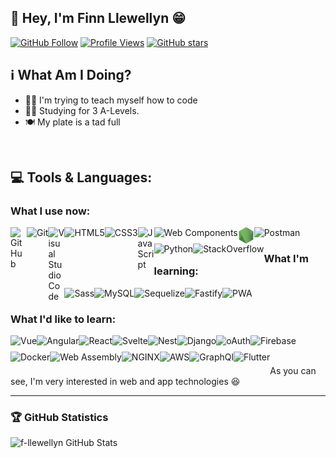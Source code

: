 ## 👋 Hey, I'm Finn Llewellyn 😁

<!-- [![GitHub Website](https://img.shields.io/website?down_color=FC0000&down_message=Offline (for now)&label=f-llewellyn.github.io&style=for-the-badge&up_color=24FF00&up_message=Online&url=https%3A%2F%2Ff-llewellyn.github.io)](https://f-llewellyn.github.io) -->
[![GitHub Follow](https://img.shields.io/github/followers/f-llewellyn?color=7B16FF&label=GitHub%20Followers&logo=github&logoColor=7B16FF)](https://github.com/f-llewellyn?tab=followers)
[![Profile Views](https://komarev.com/ghpvc/?username=f-llewellyn)](https://github.com/f-llewellyn)
[![GitHub stars](https://img.shields.io/github/stars/f-llewellyn)](https://github.com/f-llewellyn)
<!-- [![Telegram Channel](https://img.shields.io/badge/f-llewellyn%20Channel-Join-26A5E4?style=for-the-badge&logo=telegram)](https://t.me/f-llewellyn_Channel) -->

## ℹ What Am I Doing?

  - 👨‍💻 I'm trying to teach myself how to code
  - 👨‍🎓 Studying for 3 A-Levels.
  - 🍽 My plate is a tad full

<br />

## 💻 Tools & Languages:
### What I use now:
  [<img align="left" alt="GitHub" width="26px" src="https://cdn.svgporn.com/logos/github-icon.svg" />][GitHub]
  <img align="left" alt="Git" height="26px" src="https://cdn.svgporn.com/logos/git-icon.svg"/>
  [<img align="left" alt="Visual Studio Code" width="26px" src="https://cdn.svgporn.com/logos/visual-studio-code.svg" />][VSCode]
  <img align="left" alt="HTML5" height="26px" src="https://cdn.svgporn.com/logos/html-5.svg"/>
  <img align="left" alt="CSS3" height="26px" src="https://cdn.svgporn.com/logos/css-3.svg"/>
  [<img align="left" alt="JavaScript" width="26px" src="http://3con14.biz/code/_data/js/intro/js-logo.png" />][JS]
  <img align="left" alt="Web Components" height="26px" src="https://cdn.svgporn.com/logos/webcomponents.svg"/>
  [<img align="left" alt="Node.js" width="26px" src="https://raw.githubusercontent.com/github/explore/80688e429a7d4ef2fca1e82350fe8e3517d3494d/topics/nodejs/nodejs.png" />][NodeJS]
  <img align="left" alt="Postman" height="26px" src="https://cdn.svgporn.com/logos/postman-icon.svg"/>
    <img align="left" alt="Python" height="26px" src="https://cdn.svgporn.com/logos/python.svg"/>
  <img align="left" alt="StackOverflow" height="26px" src="https://cdn.svgporn.com/logos/stackoverflow-icon.svg"/>

<br />

### What I'm learning:
 <img align="left" alt="Sass" height="26px" src="https://cdn.svgporn.com/logos/sass.svg"/>
 <img align="left" alt="MySQL" height="26px" src="https://cdn.svgporn.com/logos/mysql.svg"/>
 <img align="left" alt="Sequelize" height="26px" src="https://cdn.svgporn.com/logos/sequelize.svg"/>
 <img align="left" alt="Fastify" height="26px" src="https://cdn.svgporn.com/logos/fastify-icon.svg"/>
 <img align="left" alt="PWA" height="26px" src="https://cdn.svgporn.com/logos/pwa.svg"/>

<br />

### What I'd like to learn:
  <img align="left" alt="Vue" height="26px" src="https://cdn.svgporn.com/logos/vue.svg"/>
  <img align="left" alt="Angular" height="26px" src="https://cdn.svgporn.com/logos/angular-icon.svg"/>
  <img align="left" alt="React" height="26px" src="https://cdn.svgporn.com/logos/react.svg"/>
  <img align="left" alt="Svelte" height="26px" src="https://cdn.svgporn.com/logos/svelte-icon.svg"/>
  <img align="left" alt="Nest" height="26px" src="https://cdn.svgporn.com/logos/nestjs.svg"/>
  <img align="left" alt="Django" height="26px" src="https://cdn.svgporn.com/logos/django-icon.svg"/>
  <img align="left" alt="oAuth" height="26px" src="https://cdn.svgporn.com/logos/oauth.svg"/>
  <img align="left" alt="Firebase" height="26px" src="https://cdn.svgporn.com/logos/firebase.svg"/>
  <img align="left" alt="Docker" height="26px" src="https://cdn.svgporn.com/logos/docker-icon.svg"/>
  <img align="left" alt="Web Assembly" height="26px" src="https://cdn.svgporn.com/logos/webassembly.svg"/>
  <img align="left" alt="NGINX" height="26px" src="https://cdn.svgporn.com/logos/nginx.svg"/>
  <img align="left" alt="AWS" height="26px" src="https://cdn.svgporn.com/logos/aws.svg"/>
  <img align="left" alt="GraphQl" height="26px" src="https://cdn.svgporn.com/logos/graphql.svg"/>
  <img align="left" alt="Flutter" height="26px" src="https://cdn.svgporn.com/logos/flutter.svg"/>
  
<br />
<br />

As you can see, I'm very interested in web and app technologies 😆

---

### 🏆 GitHub Statistics

<img align="left" alt="f-llewellyn GitHub Stats" src="https://github-readme-stats-sakujes.vercel.app/api?username=f-llewellyn&show_icons=true&hide_title=false&title_color=FFFFFFa&text_color=FFFFFF&bg_color=110,000000,000000&icon_color=28ce60&include_all_commits=true&hide_border=true" />

[GitWeb]: https://f-llewellyn.github.io
[Discord]: https://discord.com/users/352520278103949312
[Telegram]: https://t.me/f-llewellyn
[Email]: mailto://f-llewellyn@protonmail.com
[GitHub]: https://github.com
[VSCode]: https://code.visualstudio.com
[JS]: https://www.javascript.com
[NodeJS]: https://nodejs.org
